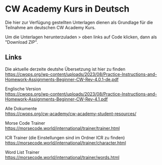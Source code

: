 # CW Academy Kurs in Deutsch

Die hier zur Verfügung gestellten Unterlagen dienen als Grundlage für die Teilnahme am deutschen CW Academy Kurs.

Um die Unterlagen herunterzuladen > oben links auf Code klicken, dann als "Download ZIP".

## Links

Die aktuelle derzeite deutshe Übersetzung ist hier zu finden  
https://cwops.org/wp-content/uploads/2023/08/Practice-Instructions-and-Homework-Assignments-Beginner-CW-Rev-4.0.1-de.pdf

Englische Version  
https://cwops.org/wp-content/uploads/2023/08/Practice-Instructions-and-Homework-Assignments-Beginner-CW-Rev-4.1.pdf

Alle Dokumente  
https://cwops.org/cw-academy/cw-academy-student-resources/

Morse Code Trainer  
https://morsecode.world/international/trainer/trainer.html

ICR Trainer (die Einstellungen sind im Ordner ICR zu finden)  
https://morsecode.world/international/trainer/character.html

Word List Trainer  
https://morsecode.world/international/trainer/words.html
